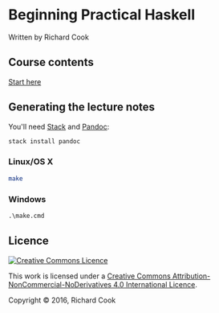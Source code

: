 # Beginning Practical Haskell

Written by Richard Cook

## Course contents

[Start here](index.md)

## Generating the lecture notes

You'll need [Stack][stack] and [Pandoc][pandoc]:

```bash
stack install pandoc
```

### Linux/OS X

```bash
make
```

### Windows

```cmd
.\make.cmd
```

## Licence

[![Creative Commons Licence][cclicenceimage]][cclicence]

This work is licensed under a [Creative Commons Attribution-NonCommercial-NoDerivatives 4.0 International Licence][cclicence].

Copyright &copy; 2016, Richard Cook

[cclicence]: http://creativecommons.org/licenses/by-nc-nd/4.0/
[cclicenceimage]: https://i.creativecommons.org/l/by-nc-nd/4.0/88x31.png
[pandoc]: http://pandoc.org/
[stack]: https://docs.haskellstack.org/
